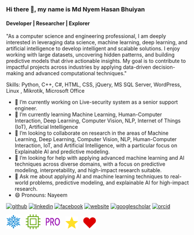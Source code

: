 ### Hi there 👋, my name is Md Nyem Hasan Bhuiyan
####    Developer | Researcher | Explorer
"As a computer science and engineering professional, I am deeply interested in leveraging data science, machine learning, deep learning, and artificial intelligence to develop intelligent and scalable solutions. I enjoy working with large datasets, uncovering hidden patterns, and building predictive models that drive actionable insights. My goal is to contribute to impactful projects across industries by applying data-driven decision-making and advanced computational techniques."

Skills: Python, C++, C#, HTML, CSS, jQuery, MS SQL Server, WordPress, Linux , Mikrotik, Microsoft Office

- 🔭 I’m currently working on Live-security system as a senior support engineer. 
- 🌱 I’m currently learning Machine Learning, Human-Computer Interaction, Deep Learning, Computer Vision, NLP, Internet of Things (IoT), Artificial Intelligence 
- 👯 I’m looking to collaborate on research in the areas of Machine Learning, Deep Learning, Computer Vision, NLP, Human-Computer Interaction, IoT, and Artificial Intelligence, with a particular focus on Explainable AI and predictive modeling. 
- 🤔 I’m looking for help with applying advanced machine learning and AI techniques across diverse domains, with a focus on predictive modeling, interpretability, and high-impact research suitable. 
- 💬 Ask me about applying AI and machine learning techniques to real-world problems, predictive modeling, and explainable AI for high-impact research. 
- 😄 Pronouns: Nayeem 


[<img src='https://cdn.jsdelivr.net/npm/simple-icons@3.0.1/icons/github.svg' alt='github' height='40'>](https://github.com/hasannyem)  [<img src='https://cdn.jsdelivr.net/npm/simple-icons@3.0.1/icons/linkedin.svg' alt='linkedin' height='40'>](https://www.linkedin.com/in/md-nyem-hasan-bhuiyan-80162433a/)  [<img src='https://cdn.jsdelivr.net/npm/simple-icons@3.0.1/icons/facebook.svg' alt='facebook' height='40'>](https://www.facebook.com/mebnh)  [<img src='https://cdn.jsdelivr.net/npm/simple-icons@3.0.1/icons/icloud.svg' alt='website' height='40'>](https://sites.google.com/view/nyemhasan?usp=sharing)  [<img src='https://cdn.jsdelivr.net/npm/simple-icons@3.0.1/icons/googlescholar.svg' alt='googlescholar' height='40'>](https://scholar.google.com/citations?hl=en&authuser=2&user=Sbu4y_sAAAAJ)  [<img src='https://cdn.jsdelivr.net/npm/simple-icons@3.0.1/icons/orcid.svg' alt='orcid' height='40'>](https://orcid.org/0009-0001-6409-4005)  

<a href='https://archiveprogram.github.com/'><img src='https://raw.githubusercontent.com/acervenky/animated-github-badges/master/assets/acbadge.gif' width='40' height='40'></a> <a href='https://docs.github.com/en/developers'><img src='https://raw.githubusercontent.com/acervenky/animated-github-badges/master/assets/devbadge.gif' width='40' height='40'></a> <a href='https://github.com/pricing'><img src='https://raw.githubusercontent.com/acervenky/animated-github-badges/master/assets/pro.gif' width='40' height='40'></a> <a href='https://stars.github.com/'><img src='https://raw.githubusercontent.com/acervenky/animated-github-badges/master/assets/starbadge.gif' width='35' height='35'></a> <a href='https://docs.github.com/en/github/supporting-the-open-source-community-with-github-sponsors'><img src='https://raw.githubusercontent.com/acervenky/animated-github-badges/master/assets/sponsorbadge.gif' width='35' height='35'></a> 

